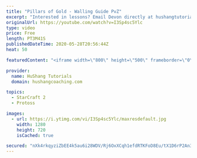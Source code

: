 ```yaml
---
title: "Pillars of Gold - Walling Guide PvZ"
excerpt: "Interested in lessons? Email Devon directly at hushangtutorials@outlook.com ------------------------------------------------------------------------------------------------------- Want to support HuShang Tutorials directly? Patreon is a website where you can contribute a monthly donation that will help"
originalUrl: https://youtube.com/watch?v=I3Sp4sc5Ylc
type: video
price: Free
length: PT3M41S
publishedDateTime: 2020-05-28T20:56:44Z
heat: 50

featuredContent: "<iframe width=\"800\" height=\"500\" frameborder=\"0\" src=\"https://www.youtube.com/embed/I3Sp4sc5Ylc\" allow=\"accelerometer; autoplay; encrypted-media; gyroscope; picture-in-picture\" allowfullscreen></iframe>"

provider:
  name: HuShang Tutorials
  domain: hushangcoaching.com

topics:
  - StarCraft 2
  - Protoss

images:
  - url: https://i.ytimg.com/vi/I3Sp4sc5Ylc/maxresdefault.jpg
    width: 1280
    height: 720
    isCached: true

secured: "nXk4rkqyziZbEE4k5au6i28WDV/Rj6OxXCqh1efdRTKFoD8Eu/tX1D6rP2An3JQaOo/pLW/WMa2K0zig+LLJcdqvsAQKAemeY2s/3TQuNWhZ4Hx+bL+PouQCagDb0CXVY+jT6N8tUQCnH4jzJi3dYxOAE095I7IUVIi0CJoNbcGoEPl0pzCB1B4odI96pXkZPnQWGYEgJWzLII5BzddxjnUKRNbXgzOK8RjkNSWKtFyWSY3D4zcJjel6Xrzdealm0S0JM7lGIyAPz4UBosWKv9oy9rL75mQMmQHT4fAMW6nhAFhkhWD2XoOk3w1XMPBy4qwhEPzi1r5vte+HFhYLEvUu1/xj0b9As6Jbo59KH+O/DnCrcEthC3TFG8AUn6waBsjggKI3Bk4W64U7Ep/5wP10IDHaail0O+GUAguDNd8=;FyljzbpBScjlfIzKFSoraw=="
---
```


